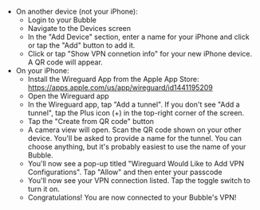* On another device (not your iPhone):
   * Login to your Bubble
   * Navigate to the Devices screen
   * In the "Add Device" section, enter a name for your iPhone and click or tap the "Add" button to add it.
   * Click or tap "Show VPN connetion info" for your new iPhone device. A QR code will appear.
* On your iPhone:
   * Install the Wireguard App from the Apple App Store: https://apps.apple.com/us/app/wireguard/id1441195209
   * Open the Wireguard app
   * In the Wireguard app, tap "Add a tunnel". If you don't see "Add a tunnel", tap the Plus icon (+) in the top-right corner of the screen.
   * Tap the "Create from QR code" button
   * A camera view will open. Scan the QR code shown on your other device. You'll be asked to provide a name for the tunnel. You can choose anything, but it's probably easiest to use the name of your Bubble.
   * You'll now see a pop-up titled "Wireguard Would Like to Add VPN Configurations". Tap "Allow" and then enter your passcode
   * You'll now see your VPN connection listed. Tap the toggle switch to turn it on.
   * Congratulations! You are now connected to your Bubble's VPN!

